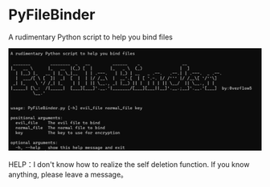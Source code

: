 # PyFileBinder
A rudimentary Python script to help you bind files

![avatar](https://github.com/wxi3/PyFileBinder/blob/main/usage.png)


HELP：I don't know how to realize the self deletion function. If you know anything, please leave a message。
